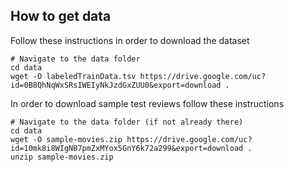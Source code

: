 ## How to get data

Follow these instructions in order to download the dataset

```
# Navigate to the data folder
cd data
wget -O labeledTrainData.tsv https://drive.google.com/uc?id=0B8QhNqWxSRsIWEIyNkJzdGxZUU0&export=download .
```

In order to download sample test reviews follow these instructions

```
# Navigate to the data folder (if not already there)
cd data
wget -O sample-movies.zip https://drive.google.com/uc?id=10mk8i8WIgNB7pmZxMYox5GnY6k72a299&export=download .
unzip sample-movies.zip
```